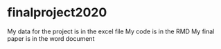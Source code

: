 # finalproject2020

My data for the project is in the excel file
My code is in the RMD
My final paper is in the word document
